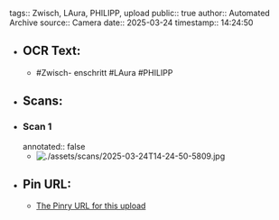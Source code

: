tags:: Zwisch, LAura, PHILIPP, upload
public:: true
author:: Automated Archive
source:: Camera
date:: 2025-03-24
timestamp:: 14:24:50

- ## OCR Text:
	- #Zwisch-
	  enschritt
	  #LAura
	  #PHILIPP
- ## Scans:
- ### Scan 1
  annotated:: false
	- ![./assets/scans/2025-03-24T14-24-50-5809.jpg](./assets/scans/2025-03-24T14-24-50-5809.jpg)
- ## Pin URL:
	- [The Pinry URL for this upload](https://pinry.petau.net/pins/256/)